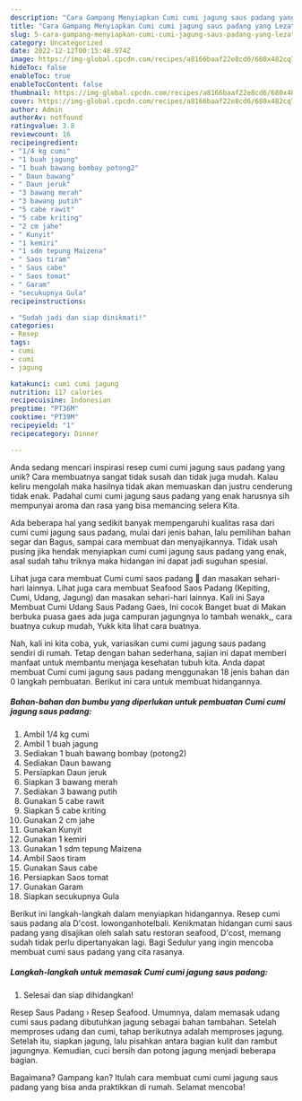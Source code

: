 ```yaml
---
description: "Cara Gampang Menyiapkan Cumi cumi jagung saus padang yang Lezat Sekali"
title: "Cara Gampang Menyiapkan Cumi cumi jagung saus padang yang Lezat Sekali"
slug: 5-cara-gampang-menyiapkan-cumi-cumi-jagung-saus-padang-yang-lezat-sekali
category: Uncategorized
date: 2022-12-12T00:15:48.974Z
image: https://img-global.cpcdn.com/recipes/a8166baaf22e8cd6/680x482cq70/cumi-cumi-jagung-saus-padang-foto-resep-utama.jpg
hideToc: false
enableToc: true
enableTocContent: false
thumbnail: https://img-global.cpcdn.com/recipes/a8166baaf22e8cd6/680x482cq70/cumi-cumi-jagung-saus-padang-foto-resep-utama.jpg
cover: https://img-global.cpcdn.com/recipes/a8166baaf22e8cd6/680x482cq70/cumi-cumi-jagung-saus-padang-foto-resep-utama.jpg
author: Admin
authorAv: notfound
ratingvalue: 3.8
reviewcount: 16
recipeingredient:
- "1/4 kg cumi"
- "1 buah jagung"
- "1 buah bawang bombay potong2"
- " Daun bawang"
- " Daun jeruk"
- "3 bawang merah"
- "3 bawang putih"
- "5 cabe rawit"
- "5 cabe kriting"
- "2 cm jahe"
- " Kunyit"
- "1 kemiri"
- "1 sdm tepung Maizena"
- " Saos tiram"
- " Saus cabe"
- " Saos tomat"
- " Garam"
- "secukupnya Gula"
recipeinstructions:

- "Sudah jadi dan siap dinikmati!"
categories:
- Resep
tags:
- cumi
- cumi
- jagung

katakunci: cumi cumi jagung 
nutrition: 117 calories
recipecuisine: Indonesian
preptime: "PT36M"
cooktime: "PT39M"
recipeyield: "1"
recipecategory: Dinner

---
```





Anda sedang mencari inspirasi resep cumi cumi jagung saus padang yang unik? Cara membuatnya sangat tidak susah dan tidak juga mudah. Kalau keliru mengolah maka hasilnya tidak akan memuaskan dan justru cenderung tidak enak. Padahal cumi cumi jagung saus padang yang enak harusnya sih mempunyai aroma dan rasa yang bisa memancing selera Kita.





Ada beberapa hal yang sedikit banyak mempengaruhi kualitas rasa dari cumi cumi jagung saus padang, mulai dari jenis bahan, lalu pemilihan bahan segar dan Bagus, sampai cara membuat dan menyajikannya. Tidak usah pusing jika hendak menyiapkan cumi cumi jagung saus padang yang enak,      asal sudah tahu triknya maka hidangan ini dapat jadi suguhan spesial.














Lihat juga cara membuat Cumi cumi saos padang 🦑 dan masakan sehari-hari lainnya. Lihat juga cara membuat Seafood Saos Padang (Kepiting, Cumi, Udang, Jagung) dan masakan sehari-hari lainnya. Kali ini Saya Membuat Cumi Udang Saus Padang Gaes, Ini cocok Banget buat di Makan berbuka puasa gaes ada juga campuran jagungnya lo tambah wenakk,, cara buatnya cukup mudah, Yukk kita lihat cara buatnya.






Nah, kali ini kita coba, yuk, variasikan cumi cumi jagung saus padang sendiri di rumah. Tetap dengan bahan sederhana, sajian ini dapat memberi manfaat untuk membantu menjaga kesehatan tubuh kita. Anda dapat membuat Cumi cumi jagung saus padang menggunakan 18 jenis bahan dan 0 langkah pembuatan. Berikut ini cara untuk membuat hidangannya.

<!--inarticleads1-->

##### Bahan-bahan dan bumbu yang diperlukan untuk pembuatan Cumi cumi jagung saus padang:

1. Ambil 1/4 kg cumi
1. Ambil 1 buah jagung
1. Sediakan 1 buah bawang bombay (potong2)
1. Sediakan  Daun bawang
1. Persiapkan  Daun jeruk
1. Siapkan 3 bawang merah
1. Sediakan 3 bawang putih
1. Gunakan 5 cabe rawit
1. Siapkan 5 cabe kriting
1. Gunakan 2 cm jahe
1. Gunakan  Kunyit
1. Gunakan 1 kemiri
1. Gunakan 1 sdm tepung Maizena
1. Ambil  Saos tiram
1. Gunakan  Saus cabe
1. Persiapkan  Saos tomat
1. Gunakan  Garam
1. Siapkan secukupnya Gula


Berikut ini langkah-langkah dalam menyiapkan hidangannya. Resep cumi saus padang ala D&#39;cost. lowonganhotelbali. Kenikmatan hidangan cumi saus padang yang disajikan oleh salah satu restoran seafood, D&#39;cost, memang sudah tidak perlu dipertanyakan lagi. Bagi Sedulur yang ingin mencoba membuat cumi saus padang yang cita rasanya. 

<!--inarticleads2-->

##### Langkah-langkah untuk memasak Cumi cumi jagung saus padang:


1. Selesai dan siap dihidangkan!

Resep Saus Padang › Resep Seafood. Umumnya, dalam memasak udang cumi saus padang dibutuhkan jagung sebagai bahan tambahan. Setelah memproses udang dan cumi, tahap berikutnya adalah memproses jagung. Setelah itu, siapkan jagung, lalu pisahkan antara bagian kulit dan rambut jagungnya. Kemudian, cuci bersih dan potong jagung menjadi beberapa bagian. 

Bagaimana? Gampang kan? Itulah cara membuat cumi cumi jagung saus padang yang bisa anda praktikkan di rumah. Selamat mencoba!
